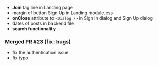 - **Join** tag line in Landing page
- margin of button Sign Up in Landing.module.css
- **onClose** attribute to `<Dialog />` in Sign In dialog and Sign Up dialog
- dates of posts in backend file
- **search functionality**

### Merged PR #23 (fix: bugs)

- fix the authentication issue
- fix typo
